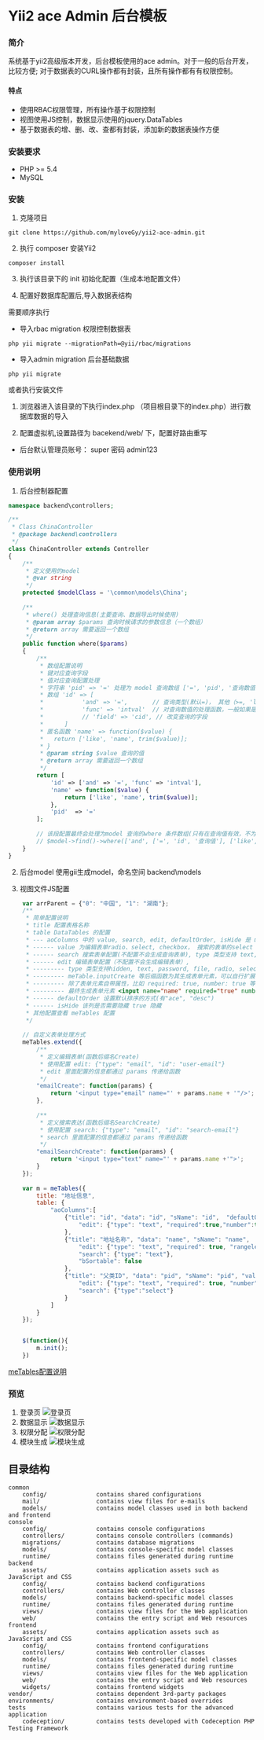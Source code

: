 Yii2 ace Admin 后台模板
=======================

### 简介
系统基于yii2高级版本开发，后台模板使用的ace admin。对于一般的后台开发，比较方便; 对于数据表的CURL操作都有封装，且所有操作都有有权限控制。
#### 特点
* 使用RBAC权限管理，所有操作基于权限控制
* 视图使用JS控制，数据显示使用的jquery.DataTables
* 基于数据表的增、删、改、查都有封装，添加新的数据表操作方便
### 安装要求
* PHP >= 5.4
* MySQL
### 安装
1. 克隆项目
```
git clone https://github.com/myloveGy/yii2-ace-admin.git
```
2. 执行 composer 安装Yii2
```
composer install
```
3. 执行该目录下的 init 初始化配置（生成本地配置文件）

4. 配置好数据库配置后,导入数据表结构

需要顺序执行
* 导入rbac migration 权限控制数据表
```
php yii migrate --migrationPath=@yii/rbac/migrations
``` 
* 导入admin migration 后台基础数据
```
php yii migrate 
```

或者执行安装文件

1. 浏览器进入该目录的下执行index.php （项目根目录下的index.php）进行数据库数据的导入

2. 配置虚拟机,设置路径为 bacekend/web/ 下，配置好路由重写 

* 后台默认管理员账号： super 密码 admin123
### 使用说明
1. 后台控制器配置
```php
namespace backend\controllers;

/**
 * Class ChinaController
 * @package backend\controllers
 */
class ChinaController extends Controller 
{
    /**
     * 定义使用的model
     * @var string
     */
    protected $modelClass = '\common\models\China';
        
    /**
     * where() 处理查询信息(主要查询、数据导出时候使用)
     * @param array $params 查询时候请求的参数信息（一个数组）
     * @return array 需要返回一个数组
     */
    public function where($params)
    {
        /**
         * 数组配置说明
         * 键对应查询字段
         * 值对应查询配置处理
         * 字符串 'pid' => '=' 处理为 model 查询数组 ['=', 'pid', '查询数值']
         * 数组 'id' => [
         *           'and' => '=',       // 查询类型(默认=)， 其他（>=, 'like', '<='， ...）
         *           'func' => 'intval'  // 对查询数值的处理函数，一般如果是时间查询转时间戳比较好用
         *           // 'field' => 'cid', // 改变查询的字段
         *      ]
         * 匿名函数 'name' => function($value) {
         *   return ['like', 'name', trim($value)];
         * }
         * @param string $value 查询的值
         * @return array 需要返回一个数组
         */
        return [
            'id' => ['and' => '=', 'func' => 'intval'],
            'name' => function($value) {
                return ['like', 'name', trim($value)];
            },
            'pid'  => '='
        ];
        
        // 该段配置最终会处理为model 查询的where 条件数组(只有在查询值有效，不为空的情况下，对应字段的查询才会加上)
        // $model->find()->where(['and', ['=', 'id', '查询值'], ['like', 'name', '查询值'], ['=', 'pid', '查询值']])
    }
}
```
2. 后台model
    使用gii生成model，命名空间 backend\models

3. 视图文件JS配置
```js
    var arrParent = {"0": "中国", "1": "湖南"};
    /**
     * 简单配置说明
     * title 配置表格名称
     * table DataTables 的配置 
     * --- aoColumns 中的 value, search, edit, defaultOrder, isHide 是 meTables 的配置
     * ------ value 为编辑表单radio、select, checkbox， 搜索的表单的select 提供数据源,格式为一个对象 {"值": "显示信息"}
     * ------ search 搜索表单配置(不配置不会生成查询表单), type 类型支持 text, select 其他可以自行扩展
     * ------ edit 编辑表单配置（不配置不会生成编辑表单）, 
     * --------- type 类型支持hidden, text, password, file, radio, select, checkbox, textarea 等等 
     * --------- meTable.inputCreate 等后缀函数为其生成表单元素，可以自行扩展
     * --------- 除了表单元素自带属性，比如 required: true, number: true 等为 jquery.validate.js 的验证配置
     * --------- 最终生成表单元素 <input name="name" required="true" number="true" />
     * ------ defaultOrder 设置默认排序的方式(有"ace", "desc")
     * ------ isHide 该列是否需要隐藏 true 隐藏
     * 其他配置查看 meTables 配置
     */
    
    // 自定义表单处理方式
    meTables.extend({
        /**
         * 定义编辑表单(函数后缀名Create)
         * 使用配置 edit: {"type": "email", "id": "user-email"}
         * edit 里面配置的信息都通过 params 传递给函数
         */
        "emailCreate": function(params) {
            return '<input type="email" name="' + params.name + '"/>';
        },
        
        /**
         * 定义搜索表达(函数后缀名SearchCreate)
         * 使用配置 search: {"type": "email", "id": "search-email"}
         * search 里面配置的信息都通过 params 传递给函数
         */
        "emailSearchCreate": function(params) {
            return '<input type="text" name="' + params.name +'">';
        }
    });
    
    var m = meTables({
        title: "地址信息",
        table: {
            "aoColumns":[
                {"title": "id", "data": "id", "sName": "id",  "defaultOrder": "desc",
                    "edit": {"type": "text", "required":true,"number":true}
                },
                {"title": "地址名称", "data": "name", "sName": "name",
                    "edit": {"type": "text", "required": true, "rangelength":"[2, 40]"},
                    "search": {"type": "text"},
                    "bSortable": false
                },
                {"title": "父类ID", "data": "pid", "sName": "pid", "value": arrParent,
                    "edit": {"type": "text", "required": true, "number": true},
                    "search": {"type":"select"}
                }
            ]
        }
    });


    $(function(){
        m.init();
    })
```
[meTables配置说明](./backend/web/public/assets/js/common/README.md)

### 预览
1. 登录页
![登录页](./backend/web/public/assets/images/desc1.png)
2. 数据显示
![数据显示](./backend/web/public/assets/images/desc2.png)
3. 权限分配
![权限分配](./backend/web/public/assets/images/desc3.png)
4. 模块生成
![模块生成](./backend/web/public/assets/images/desc4.png)

目录结构
-------------------

```
common
    config/              contains shared configurations
    mail/                contains view files for e-mails
    models/              contains model classes used in both backend and frontend
console
    config/              contains console configurations
    controllers/         contains console controllers (commands)
    migrations/          contains database migrations
    models/              contains console-specific model classes
    runtime/             contains files generated during runtime
backend
    assets/              contains application assets such as JavaScript and CSS
    config/              contains backend configurations
    controllers/         contains Web controller classes
    models/              contains backend-specific model classes
    runtime/             contains files generated during runtime
    views/               contains view files for the Web application
    web/                 contains the entry script and Web resources
frontend
    assets/              contains application assets such as JavaScript and CSS
    config/              contains frontend configurations
    controllers/         contains Web controller classes
    models/              contains frontend-specific model classes
    runtime/             contains files generated during runtime
    views/               contains view files for the Web application
    web/                 contains the entry script and Web resources
    widgets/             contains frontend widgets
vendor/                  contains dependent 3rd-party packages
environments/            contains environment-based overrides
tests                    contains various tests for the advanced application
    codeception/         contains tests developed with Codeception PHP Testing Framework
```
